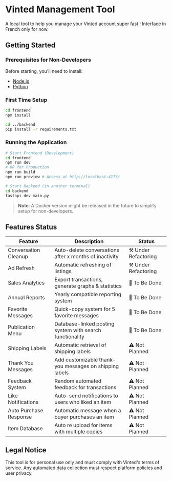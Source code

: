 # Vinted Management Tool

A local tool to help you manage your Vinted account super fast !
Interface in French only for now.

## Getting Started

### Prerequisites for Non-Developers

Before starting, you'll need to install:
* [Node.js](https://nodejs.org/en/download)
* [Python](https://www.python.org/)

### First Time Setup

```bash
cd frontend
npm install

cd ../backend
pip install -r requirements.txt
```

### Running the Application

```bash
# Start Frontend (Development)
cd frontend
npm run dev
# OR for Production
npm run build
npm run preview # Access at http://localhost:4173/

# Start Backend (in another terminal)
cd backend
fastapi dev main.py
```

> **Note**: A Docker version might be released in the future to simplify setup for non-developers.

## Features Status

| Feature | Description | Status |
|---------|-------------|--------|
| Conversation Cleanup | Auto-delete conversations after x months of inactivity | ⚒️ Under Refactoring |
| Ad Refresh | Automatic refreshing of listings | ⚒️ Under Refactoring |
| Sales Analytics | Export transactions, generate graphs & statistics | 📝 To Be Done |
| Annual Reports | Yearly compatible reporting system | 📝 To Be Done |
| Favorite Messages | Quick-copy system for 5 favorite messages | 📝 To Be Done |
| Publication Menu | Database-linked posting system with search functionality | 📝 To Be Done |
| Shipping Labels | Automatic retrieval of shipping labels | ⚠️ Not Planned |
| Thank You Messages | Add customizable thank-you messages on shipping labels | ⚠️ Not Planned |
| Feedback System | Random automated feedback for transactions | ⚠️ Not Planned |
| Like Notifications | Auto-send notifications to users who liked an item | ⚠️ Not Planned |
| Auto Purchase Response | Automatic message when a buyer purchases an item | ⚠️ Not Planned |
| Item Database | Auto re upload for items with multiple copies | ⚠️ Not Planned |

## Legal Notice

This tool is for personal use only and must comply with Vinted's terms of service. Any automated data collection must respect platform policies and user privacy.
 
